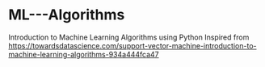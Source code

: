 # ML---Algorithms
Introduction to Machine Learning Algorithms using Python
Inspired from https://towardsdatascience.com/support-vector-machine-introduction-to-machine-learning-algorithms-934a444fca47

